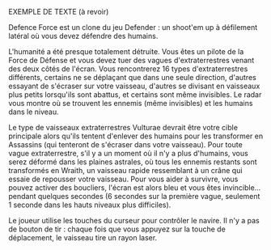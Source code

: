 EXEMPLE DE TEXTE (à revoir)

Defence Force est un clone du jeu Defender : un shoot'em up à défilement latéral où vous devez défendre des humains.

L'humanité a été presque totalement détruite. Vous êtes un pilote de la Force de Défense et vous devez tuer des vagues d'extraterrestres venant des deux côtés de l'écran. Vous rencontrerez 16 types d'extraterrestres différents, certains ne se déplaçant que dans une seule direction, d'autres essayant de s'écraser sur votre vaisseau, d'autres se divisant en vaisseaux plus petits lorsqu'ils sont abattus, et certains sont même invisibles. Le radar vous montre où se trouvent les ennemis (même invisibles) et les humains dans le niveau.

Le type de vaisseaux extraterrestres Vulturae devrait être votre cible principale alors qu'ils tentent d'enlever des humains pour les transformer en Assassins (qui tenteront de s'écraser dans votre vaisseau). Pour toute vague extraterrestre, s'il y a un moment où il n'y a plus d'humains, vous serez déformé dans les plaines astrales, où tous les ennemis restants sont transformés en Wraith, un vaisseau rapide ressemblant à un crâne qui essaie de repousser votre vaisseau. Pour vous aider à survivre, vous pouvez activer des boucliers, l'écran est alors bleu et vous êtes invincible... pendant quelques secondes (6 secondes sur la première vague, seulement 1 seconde dans les hauts niveaux plus difficiles).

Le joueur utilise les touches du curseur pour contrôler le navire. Il n'y a pas de bouton de tir : chaque fois que vous appuyez sur la touche de déplacement, le vaisseau tire un rayon laser.